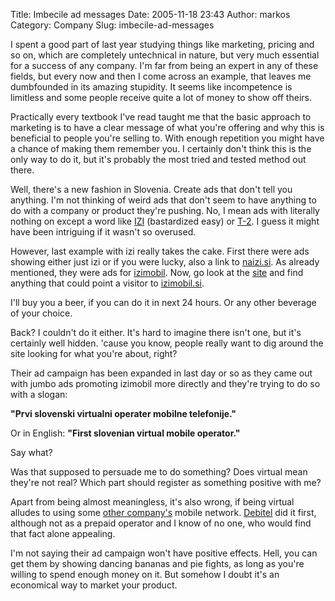 Title: Imbecile ad messages
Date: 2005-11-18 23:43
Author: markos
Category: Company
Slug: imbecile-ad-messages

I spent a good part of last year studying things like marketing, pricing
and so on, which are completely untechnical in nature, but very much
essential for a success of any company. I'm far from being an expert in
any of these fields, but every now and then I come across an example,
that leaves me dumbfounded in its amazing stupidity. It seems like
incompetence is limitless and some people receive quite a lot of money
to show off theirs.

Practically every textbook I've read taught me that the basic approach
to marketing is to have a clear message of what you're offering and why
this is beneficial to people you're selling to. With enough repetition
you might have a chance of making them remember you. I certainly don't
think this is the only way to do it, but it's probably the most tried
and tested method out there.

Well, there's a new fashion in Slovenia. Create ads that don't tell you
anything. I'm not thinking of weird ads that don't seem to have anything
to do with a company or product they're pushing. No, I mean ads with
literally nothing on except a word like [IZI](http://www.izimobil.si)
(bastardized easy) or [T-2](http://www.t-2.net). I guess it might have
been intriguing if it wasn't so overused.

However, last example with izi really takes the cake. First there were
ads showing either just izi or if you were lucky, also a link to
[naizi.si](http://www.naizi.si). As already mentioned, they were ads for
[izimobil](http://www.izimobil.si). Now, go look at the
[site](http://www.naizi.si) and find anything that could point a visitor
to [izimobil.si](http://www.izimobil.si).

I'll buy you a beer, if you can do it in next 24 hours. Or any other
beverage of your choice.

Back? I couldn't do it either. It's hard to imagine there isn't one, but
it's certainly well hidden. 'cause you know, people really want to dig
around the site looking for what you're about, right?

Their ad campaign has been expanded in last day or so as they came out
with jumbo ads promoting izimobil more directly and they're trying to do
so with a slogan:

**"Prvi slovenski virtualni operater mobilne telefonije."**

Or in English: **"First slovenian virtual mobile operator."**

Say what?

Was that supposed to persuade me to do something? Does virtual mean
they're not real? Which part should register as something positive with
me?

Apart from being almost meaningless, it's also wrong, if being virtual
alludes to using some [other company's](http://www.mobitel.si) mobile
network. [Debitel](http://www.debitel.si/) did it first, although not as
a prepaid operator and I know of no one, who would find that fact alone
appealing.

I'm not saying their ad campaign won't have positive effects. Hell, you
can get them by showing dancing bananas and pie fights, as long as
you're willing to spend enough money on it. But somehow I doubt it's an
economical way to market your product.

